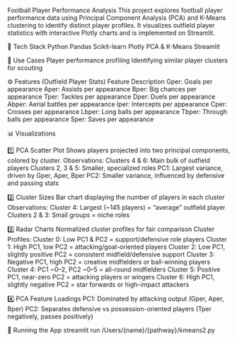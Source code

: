 Football Player Performance Analysis
This project explores football player performance data using Principal Component Analysis (PCA) and K-Means clustering to identify distinct player profiles. It visualizes outfield player statistics with interactive Plotly charts and is implemented on Streamlit.

🔧 Tech Stack
Python
Pandas
Scikit-learn
Plotly
PCA & K-Means
Streamlit

🎯 Use Cases
Player performance profiling
Identifying similar player clusters for scouting

⚙️ Features (Outfield Player Stats)
Feature	Description
Gper:	Goals per appearance
Aper:	Assists per appearance
Bper:	Big chances per appearance
Tper:	Tackles per appearance
Dper:	Duels per appearance
Abper:	Aerial battles per appearance
Iper:	Intercepts per appearance
Cper:	Crosses per appearance
Lbper:	Long balls per appearance
Tbper:	Through balls per appearance
Sper:	Saves per appearance

📊 Visualizations

1️⃣ PCA Scatter Plot
Shows players projected into two principal components, colored by cluster.
Observations:
Clusters 4 & 6: Main bulk of outfield players
Clusters 2, 3 & 5: Smaller, specialized roles
PC1: Largest variance, driven by Gper, Aper, Bper
PC2: Smaller variance, influenced by defensive and passing stats

2️⃣ Cluster Sizes
Bar chart displaying the number of players in each cluster
Observations:
Cluster 4: Largest (~145 players) = “average” outfield player
Clusters 2 & 3: Small groups = niche roles

3️⃣ Radar Charts
Normalized cluster profiles for fair comparison
Cluster Profiles:
Cluster 0: Low PC1 & PC2 = support/defensive role players
Cluster 1: High PC1, low PC2 = attacking/goal-oriented players
Cluster 2: Low PC1, slightly positive PC2 = consistent midfield/defensive support
Cluster 3: Negative PC1, high PC2 = creative midfielders or ball-winning players
Cluster 4: PC1 ~0–2, PC2 ~0–5 = all-round midfielders
Cluster 5: Positive PC1, near-zero PC2 = attacking players or wingers
Cluster 6: High PC1, slightly negative PC2 = star forwards or high-impact attackers

4️⃣ PCA Feature Loadings
PC1: Dominated by attacking output (Gper, Aper, Bper)
PC2: Separates defensive vs possession-oriented players (Tper negatively, passes positively)

🚀 Running the App
streamlit run /Users/{name}/{pathway}/kmeans2.py
